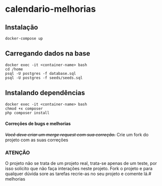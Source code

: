 # calendario-melhorias

## Instalação
```shell
docker-compose up
```

## Carregando dados na base
```shell
docker exec -it <container-name> bash
cd /home
psql -U postgres -f database.sql
psql -U postgres -f seeds/seeds.sql
```

## Instalando dependências
```shell
docker exec -it <container-name> bash
chmod +x composer
php composer install
```

#### Correções de bugs e melhorias
~~*Você deve criar um merge request com sua correção.*~~
Crie um fork do projeto com as suas correções

### ATENÇÃO
O projeto não se trata de um projeto real, trata-se apenas de um teste, por isso solicito que não faça interações neste projeto. 
Fork o projeto e para qualquer dúvida sore as tarefas recrie-as no seu projeto e comente lá.#   m e l h o r i a s  
 